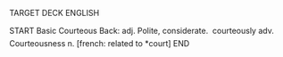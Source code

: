 TARGET DECK
ENGLISH

START
Basic
Courteous
Back: adj. Polite, considerate.  courteously adv. Courteousness n. [french: related to *court]
END
